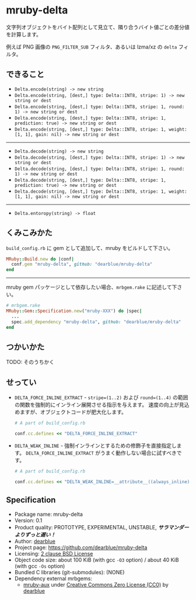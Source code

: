 # mruby-delta

文字列オブジェクトをバイト配列として見立て、隣り合うバイト値ごとの差分値を計算します。

例えば PNG 画像の `PNG_FILTER_SUB` フィルタ、あるいは lzma/xz の `delta` フィルタ。


## できること

  - `Delta.encode(string) -> new string`
  - `Delta.encode(string, [dest,] type: Delta::INT8, stripe: 1) -> new string or dest`
  - `Delta.encode(string, [dest,] type: Delta::INT8, stripe: 1, round: 1) -> new string or dest`
  - `Delta.encode(string, [dest,] type: Delta::INT8, stripe: 1, prediction: true) -> new string or dest`
  - `Delta.encode(string, [dest,] type: Delta::INT8, stripe: 1, weight: [1, 1], gain: nil) -> new string or dest`

- - - -

  - `Delta.decode(string) -> new string`
  - `Delta.decode(string, [dest,] type: Delta::INT8, stripe: 1) -> new string or dest`
  - `Delta.decode(string, [dest,] type: Delta::INT8, stripe: 1, round: 1) -> new string or dest`
  - `Delta.decode(string, [dest,] type: Delta::INT8, stripe: 1, prediction: true) -> new string or dest`
  - `Delta.decode(string, [dest,] type: Delta::INT8, stripe: 1, weight: [1, 1], gain: nil) -> new string or dest`

- - - -

  - `Delta.entoropy(string) -> float`


## くみこみかた

`build_config.rb` に gem として追加して、mruby をビルドして下さい。

```ruby
MRuby::Build.new do |conf|
  conf.gem "mruby-delta", github: "dearblue/mruby-delta"
end
```

- - - -

mruby gem パッケージとして依存したい場合、`mrbgem.rake` に記述して下さい。

```ruby
# mrbgem.rake
MRuby::Gem::Specification.new("mruby-XXX") do |spec|
  ...
  spec.add_dependency "mruby-delta", github: "dearblue/mruby-delta"
end
```


## つかいかた

TODO: そのうちかく


## せってい

  - `DELTA_FORCE_INLINE_EXTRACT` - `stripe=(1..2)` および `round=(1..4)` の範囲の関数を強制的にインライン展開させる指示を与えます。
    速度の向上が見込めますが、オブジェクトコードが肥大化します。

    ```ruby
    # A part of build_config.rb

    conf.cc.defines << "DELTA_FORCE_INLINE_EXTRACT"
    ```

  - `DELTA_WEAK_INLINE` - 強制インラインとするための修飾子を直接指定します。
    `DELTA_FORCE_INLINE_EXTRACT` がうまく動作しない場合に試すべきです。

    ```ruby
    # A part of build_config.rb

    conf.cc.defines << "DELTA_WEAK_INLINE=__attribute__((always_inline))"
    ```


## Specification

  - Package name: mruby-delta
  - Version: 0.1
  - Product quality: PROTOTYPE, EXPERIMENTAL, UNSTABLE, ***サラマンダーよりずっと遅い！***
  - Author: [dearblue](https://github.com/dearblue)
  - Project page: <https://github.com/dearblue/mruby-delta>
  - Licensing: [2 clause BSD License](LICENSE)
  - Object code size: about 100 KiB (with gcc `-O3` option) / about 40 KiB (with gcc `-Os` option)
  - Bundled C libraries (git-submodules): (NONE)
  - Dependency external mrbgems:
      - [mruby-aux](https://github.com/dearblue/mruby-aux)
        under [Creative Commons Zero License \(CC0\)](https://github.com/dearblue/mruby-aux/blob/master/LICENSE)
        by [dearblue](https://github.com/dearblue)
